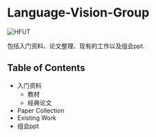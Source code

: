 # Language-Vision-Group
![HFUT](http://www.hfut.edu.cn/images/yxsz.png)

包括入门资料、论文整理、现有的工作以及组会ppt.

## Table of Contents
* 入门资料
  * 教材
  * 经典论文
* Paper Collection
* Existing Work
* 组会ppt
